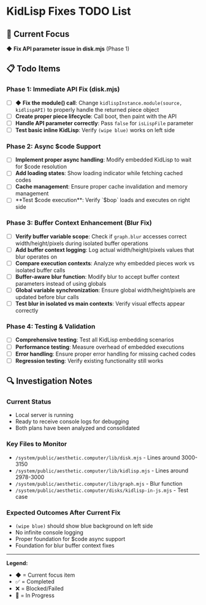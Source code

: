 # KidLisp Fixes TODO List

## 🎯 Current Focus
◆ **Fix API parameter issue in disk.mjs** (Phase 1)

## 📋 Todo Items

### Phase 1: Immediate API Fix (disk.mjs)
- [ ] ◆ **Fix the module() call**: Change `kidlispInstance.module(source, kidlispAPI)` to properly handle the returned piece object
- [ ] **Create proper piece lifecycle**: Call boot, then paint with the API
- [ ] **Handle API parameter correctly**: Pass `false` for `isLispFile` parameter
- [ ] **Test basic inline KidLisp**: Verify `(wipe blue)` works on left side

### Phase 2: Async $code Support
- [ ] **Implement proper async handling**: Modify embedded KidLisp to wait for $code resolution
- [ ] **Add loading states**: Show loading indicator while fetching cached codes  
- [ ] **Cache management**: Ensure proper cache invalidation and memory management
- [ ] **Test $code execution**: Verify `$bop` loads and executes on right side

### Phase 3: Buffer Context Enhancement (Blur Fix)
- [ ] **Verify buffer variable scope**: Check if `graph.blur` accesses correct width/height/pixels during isolated buffer operations
- [ ] **Add buffer context logging**: Log actual width/height/pixels values that blur operates on
- [ ] **Compare execution contexts**: Analyze why embedded pieces work vs isolated buffer calls
- [ ] **Buffer-aware blur function**: Modify blur to accept buffer context parameters instead of using globals
- [ ] **Global variable synchronization**: Ensure global width/height/pixels are updated before blur calls
- [ ] **Test blur in isolated vs main contexts**: Verify visual effects appear correctly

### Phase 4: Testing & Validation
- [ ] **Comprehensive testing**: Test all KidLisp embedding scenarios
- [ ] **Performance testing**: Measure overhead of embedded executions
- [ ] **Error handling**: Ensure proper error handling for missing cached codes
- [ ] **Regression testing**: Verify existing functionality still works

## 🔍 Investigation Notes

### Current Status
- Local server is running
- Ready to receive console logs for debugging
- Both plans have been analyzed and consolidated

### Key Files to Monitor
- `/system/public/aesthetic.computer/lib/disk.mjs` - Lines around 3000-3150
- `/system/public/aesthetic.computer/lib/kidlisp.mjs` - Lines around 2978-3000  
- `/system/public/aesthetic.computer/lib/graph.mjs` - Blur function
- `/system/public/aesthetic.computer/disks/kidlisp-in-js.mjs` - Test case

### Expected Outcomes After Current Fix
- `(wipe blue)` should show blue background on left side
- No infinite console logging
- Proper foundation for $code async support
- Foundation for blur buffer context fixes

---

**Legend:**
- ◆ = Current focus item
- ✅ = Completed
- ❌ = Blocked/Failed
- 🔄 = In Progress
